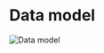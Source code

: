 # Data model

<img alt="Data model" src="/assets/Datamodel.svg" style="filter: var(--muc-logo-filter);">
